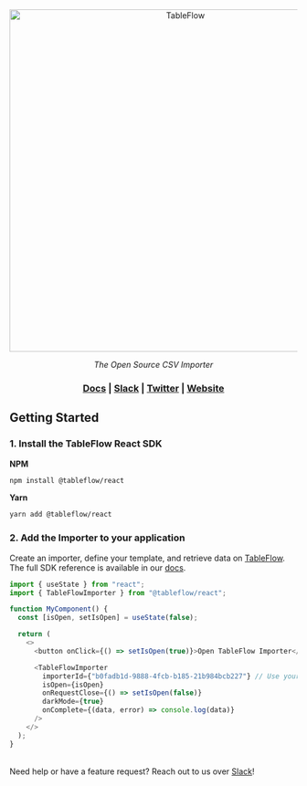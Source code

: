 <div align="center">
<a href="https://tableflow.com"><img src="https://tableflow-assets-cdn.s3.amazonaws.com/TableFlow-readme-header.png" width="600" alt="TableFlow"></a>

<em>The Open Source CSV Importer</em>

<h3>
    <a href="https://tableflow.com/docs">Docs</a> |
    <a href="https://join.slack.com/t/tableflow/shared_invite/zt-1psu47idh-vnItf_BaWcIWih8flGZ0fw">Slack</a> |
    <a href="https://twitter.com/tableflow">Twitter</a> |
    <a href="https://tableflow.com">Website</a> 
</h3>

</div>

## Getting Started

### 1. Install the TableFlow React SDK

**NPM**

```bash
npm install @tableflow/react
```

**Yarn**

```bash
yarn add @tableflow/react
```

### 2. Add the Importer to your application

Create an importer, define your template, and retrieve data on [TableFlow](https://app.tableflow.com/importers).
\
The full SDK reference is available in our [docs](https://tableflow.com/docs/sdk-reference/react).

```javascript
import { useState } from "react";
import { TableFlowImporter } from "@tableflow/react";

function MyComponent() {
  const [isOpen, setIsOpen] = useState(false);

  return (
    <>
      <button onClick={() => setIsOpen(true)}>Open TableFlow Importer</button>

      <TableFlowImporter
        importerId={"b0fadb1d-9888-4fcb-b185-21b984bcb227"} // Use your importer ID from https://app.tableflow.com/importers
        isOpen={isOpen}
        onRequestClose={() => setIsOpen(false)}
        darkMode={true}
        onComplete={(data, error) => console.log(data)}
      />
    </>
  );
}
```

\
Need help or have a feature request? Reach out to us over [Slack](https://join.slack.com/t/tableflow/shared_invite/zt-1psu47idh-vnItf_BaWcIWih8flGZ0fw)!
